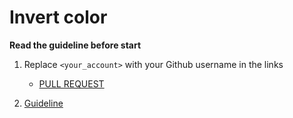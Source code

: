 # Invert color

**Read the guideline before start**

1. Replace `<your_account>` with your Github username in the links
    - [PULL REQUEST](https://github.com/mate-academy/js_invert-color/pull/94)

2. [Guideline](https://github.com/mate-academy/js_task-guideline/blob/master/README.md)
